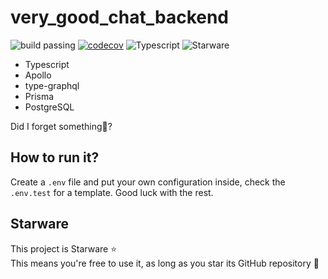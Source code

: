 # very_good_chat_backend

![build passing](https://github.com/aouahib/very_good_chat_backend/actions/workflows/node.js.yml/badge.svg)
[![codecov](https://codecov.io/gh/aouahib/very_good_chat_backend/branch/main/graph/badge.svg?token=TBIPPXXDFT)](https://codecov.io/gh/aouahib/very_good_chat_backend)
![Typescript][typescript-badge]
![Starware][starware]

- Typescript
- Apollo
- type-graphql
- Prisma
- PostgreSQL

Did I forget something🤔?

## How to run it?

Create a `.env` file and put your own configuration inside, check the `.env.test` for a template. Good luck with the rest.


## Starware

This project is Starware ⭐  
This means you're free to use it, as long as you star its GitHub repository 🙌

[starware]:https://img.shields.io/badge/⭐-Starware-f5a91a?labelColor=grey
[typescript-badge]:https://camo.githubusercontent.com/0f9fcc0ac1b8617ad4989364f60f78b2d6b32985ad6a508f215f14d8f897b8d3/68747470733a2f2f62616467656e2e6e65742f62616467652f547970655363726970742f7374726963742532302546302539462539322541412f626c7565
